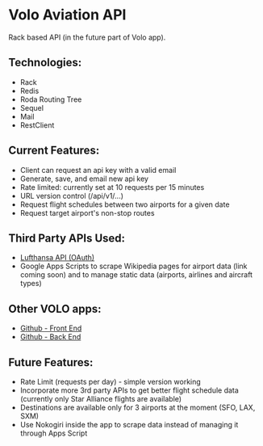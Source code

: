 # Volo Aviation API
Rack based API (in the future part of Volo app).  

## Technologies:
- Rack
- Redis
- Roda Routing Tree
- Sequel
- Mail
- RestClient

## Current Features:
- Client can request an api key with a valid email
- Generate, save, and email new api key  
- Rate limited: currently set at 10 requests per 15 minutes
- URL version control (/api/v1/...)
- Request flight schedules between two airports for a given date
- Request target airport's non-stop routes

## Third Party APIs Used:
- [Lufthansa API (OAuth)](https://developer.lufthansa.com)
- Google Apps Scripts to scrape Wikipedia pages for airport data (link coming soon) and to manage static data (airports, airlines and aircraft types)

## Other VOLO apps:

- [Github - Front End](https://github.com/levatech007/volo-react-app)
- [Github - Back End](https://github.com/levatech007/volo_rails_api)

## Future Features:

- Rate Limit (requests per day) - simple version working
- Incorporate more 3rd party APIs to get better flight schedule data (currently only Star Alliance flights are available)
- Destinations are available only for 3 airports at the moment (SFO, LAX, SXM)
- Use Nokogiri inside the app to scrape data instead of managing it through Apps Script

